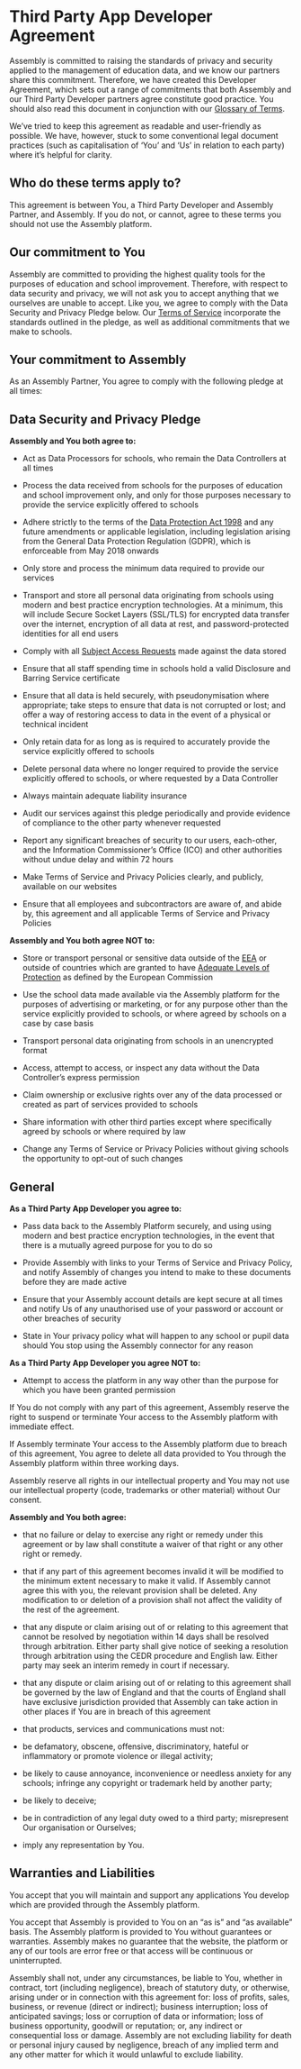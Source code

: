 # Third Party App Developer Agreement

Assembly is committed to raising the standards of privacy and security applied to the management of education data, and we know our partners share this commitment.  Therefore, we have created this Developer Agreement, which sets out a range of commitments that both Assembly and our Third Party Developer partners agree constitute good practice. You should also read this document in conjunction with our [Glossary of Terms](http://assembly.education/privacy/glossary/).

We’ve tried to keep this agreement as readable and user-friendly as possible. We have, however, stuck to some conventional legal document practices (such as capitalisation of ‘You’ and ‘Us’ in relation to each party) where it’s helpful for clarity.

## Who do these terms apply to?

This agreement is between You, a Third Party Developer and Assembly Partner, and Assembly.  If you do not, or cannot, agree to these terms you should not use the Assembly platform.

## Our commitment to You

Assembly are committed to providing the highest quality tools for the purposes of education and school improvement.  Therefore, with respect to data security and privacy, we will not ask you to accept anything that we ourselves are unable to accept.  Like you, we agree to comply with the Data Security and Privacy Pledge below.  Our [Terms of Service](http://assembly.education/terms/) incorporate the standards outlined in the pledge, as well as additional commitments that we make to schools.

## Your commitment to Assembly

As an Assembly Partner, You agree to comply with the following pledge at all times:

## Data Security and Privacy Pledge

**Assembly and You both agree to:**

* Act as Data Processors for schools, who remain the Data Controllers at all times

* Process the data received from schools for the purposes of education and school improvement only, and only for those purposes necessary to provide the service explicitly offered to schools

* Adhere strictly to the terms of the [Data Protection Act 1998](http://www.legislation.gov.uk/ukpga/1998/29/contents) and any future amendments or applicable legislation, including legislation arising from the General Data Protection Regulation (GDPR), which is enforceable from May 2018 onwards

* Only store and process the minimum data required to provide our services

* Transport and store all personal data originating from schools using modern and best practice encryption technologies.  At a minimum, this will include Secure Socket Layers (SSL/TLS) for encrypted data transfer over the internet, encryption of all data at rest, and password-protected identities for all end users

* Comply with all [Subject Access Requests](https://ico.org.uk/for-organisations/guide-to-data-protection/principle-6-rights/subject-access-request/) made against the data stored

* Ensure that all staff spending time in schools hold a valid Disclosure and Barring Service certificate

* Ensure that all data is held securely, with pseudonymisation where appropriate; take steps to ensure that data is not corrupted or lost; and offer a way of restoring access to data in the event of a physical or technical incident

* Only retain data for as long as is required to accurately provide the service explicitly offered to schools

* Delete personal data where no longer required to provide the service explicitly offered to schools, or where requested by a Data Controller

* Always maintain adequate liability insurance

* Audit our services against this pledge periodically and provide evidence of compliance to the other party whenever requested

* Report any significant breaches of security to our users, each-other, and the Information Commissioner’s Office (ICO) and other authorities without undue delay and within 72 hours

* Make Terms of Service and Privacy Policies clearly, and publicly, available on our websites

* Ensure that all employees and subcontractors are aware of, and abide by, this agreement and all applicable Terms of Service and Privacy Policies

**Assembly and You both agree NOT to:**

* Store or transport personal or sensitive data outside of the [EEA](https://ico.org.uk/for-organisations/guide-to-data-protection/principle-8-international/) or outside of countries which are granted to have [Adequate Levels of Protection](http://ec.europa.eu/justice/data-protection/international-transfers/adequacy/index_en.htm) as defined by the European Commission

* Use the school data made available via the Assembly platform for the purposes of advertising or marketing, or for any purpose other than the service explicitly provided to schools, or where agreed by schools on a case by case basis

* Transport personal data originating from schools in an unencrypted format

* Access, attempt to access, or inspect any data without the Data Controller’s express permission

* Claim ownership or exclusive rights over any of the data processed or created as part of services provided to schools

* Share information with other third parties except where specifically agreed by schools or where required by law

* Change any Terms of Service or Privacy Policies without giving schools the opportunity to opt-out of such changes

## General

**As a Third Party App Developer you agree to:**

* Pass data back to the Assembly Platform securely, and using using modern and best practice encryption technologies, in the event that there is a mutually agreed purpose for you to do so

* Provide Assembly with links to your Terms of Service and Privacy Policy, and notify Assembly of changes you intend to make to these documents before they are made active

* Ensure that your Assembly account details are kept secure at all times and notify Us of any unauthorised use of your password or account or other breaches of security

* State in Your privacy policy what will happen to any school or pupil data should You stop using the Assembly connector for any reason

**As a Third Party App Developer you agree NOT to:**

* Attempt to access the platform in any way other than the purpose for which you have been granted permission

If You do not comply with any part of this agreement, Assembly reserve the right to suspend or terminate Your access to the Assembly platform with immediate effect.

If Assembly terminate Your access to the Assembly platform due to breach of this agreement, You agree to delete all data provided to You through the Assembly platform within three working days.

Assembly reserve all rights in our intellectual property and You may not use our intellectual property (code, trademarks or other material) without Our consent.

**Assembly and You both agree:**

* that no failure or delay to exercise any right or remedy under this agreement or by law shall constitute a waiver of that right or any other right or remedy.

* that if any part of this agreement becomes invalid it will be modified to the minimum extent necessary to make it valid. If Assembly cannot agree this with you, the relevant provision shall be deleted. Any modification to or deletion of a provision shall not affect the validity of the rest of the agreement.

* that any dispute or claim arising out of or relating to this agreement that cannot be resolved by negotiation within 14 days shall be resolved through arbitration. Either party shall give notice of seeking a resolution through arbitration using the CEDR procedure and English law. Either party may seek an interim remedy in court if necessary.

* that any dispute or claim arising out of or relating to this agreement shall be governed by the law of England and that the courts of England shall have exclusive jurisdiction provided that Assembly can take action in other places if You are in breach of this agreement

*  that products, services and communications must not:
  * be defamatory, obscene, offensive, discriminatory, hateful or inflammatory or promote violence or illegal activity;
  * be likely to cause annoyance, inconvenience or needless anxiety for any schools;
infringe any copyright or trademark held by another party;
  * be likely to deceive;
  * be in contradiction of any legal duty owed to a third party;
misrepresent Our organisation or Ourselves;
  * imply any representation by You.


## Warranties and Liabilities

You accept that you will maintain and support any applications You develop which are provided through the Assembly platform.

You accept that Assembly is provided to You on an “as is” and “as available” basis.  The Assembly platform is provided to You without guarantees or warranties.  Assembly makes no guarantee that the website, the platform or any of our tools are error free or that access will be continuous or uninterrupted.

Assembly shall not, under any circumstances, be liable to You, whether in contract, tort (including negligence), breach of statutory duty, or otherwise, arising under or in connection with this agreement for: loss of profits, sales, business, or revenue (direct or indirect); business interruption; loss of anticipated savings; loss or corruption of data or information; loss of business opportunity, goodwill or reputation; or, any indirect or consequential loss or damage. Assembly are not excluding liability for death or personal injury caused by negligence, breach of any implied term and any other matter for which it would unlawful to exclude liability.
